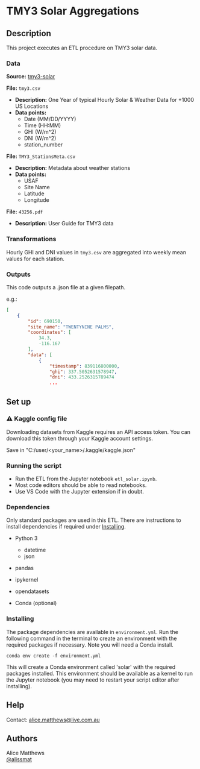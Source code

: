 # TMY3 Solar Aggregations

## Description

This project executes an ETL procedure on TMY3 solar data.

### Data
__Source:__ [tmy3-solar](https://www.kaggle.com/datasets/us-doe/tmy3-solar/code)

__File:__ `tmy3.csv`  
* __Description:__ One Year of typical Hourly Solar & Weather Data for +1000 US Locations
* __Data points:__ 
    * Date (MM/DD/YYYY)
    * Time (HH:MM)
    * GHI (W/m^2)
    * DNI (W/m^2)
    * station_number

__File:__ `TMY3_StationsMeta.csv`  
* __Description:__ Metadata about weather stations
* __Data points:__ 
    * USAF
    * Site Name
    * Latitude
    * Longitude

__File:__ `43256.pdf`
* __Description:__ User Guide for TMY3 data


### Transformations
Hourly GHI and DNI values in `tmy3.csv` are aggregated into weekly mean values for each station.

### Outputs
This code outputs a .json file at a given filepath.

e.g.:

``` json
[   
    {  
        "id": 690150,  
        "site_name": "TWENTYNINE PALMS",  
        "coordinates": [  
            34.3,  
            -116.167  
        ],  
        "data": [  
            {  
                "timestamp": 839116800000,  
                "ghi": 337.5052631578947,  
                "dni": 433.2526315789474  
                ...
```

## Set up

### ⚠️ Kaggle config file
Downloading datasets from Kaggle requires an API access token.  You can download this token through your Kaggle account settings.

Save in "C:/user/<your_name>/.kaggle/kaggle.json"

### Running the script

* Run the ETL from the Jupyter notebook `etl_solar.ipynb`.
* Most code editors should be able to read notebooks.
* Use VS Code with the Jupyter extension if in doubt.

### Dependencies

Only standard packages are used in this ETL.  There are instructions to install dependencies if required under [Installing](#installing).

* Python 3
    * datetime
    * json

* pandas
* ipykernel
* opendatasets

* Conda (optional)

### Installing

The package dependencies are available in `environment.yml`.  Run the following command in the terminal to create an environment with the required packages if necessary.  Note you will need a Conda install.

```
conda env create -f environment.yml
```

This will create a Conda environment called 'solar' with the required packages installed.  This environment should be available as a kernel to run the Jupyter notebook (you may need to restart your script editor after installing).

## Help

Contact: alice.matthews@live.com.au

## Authors

Alice Matthews  
[@alissmat](https://github.com/alissmat)

